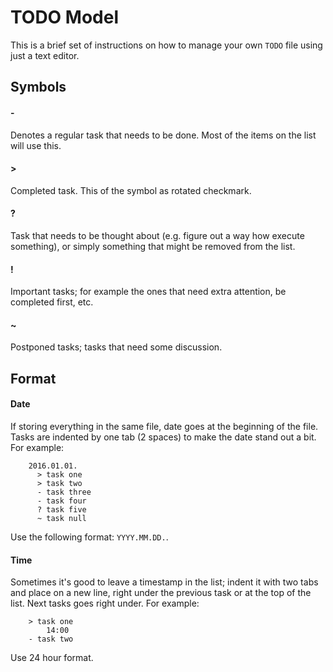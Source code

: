 # TODO Model

This is a brief set of instructions on how to manage your own `TODO` file using just a text editor.

## Symbols

#### -

Denotes a regular task that needs to be done. Most of the items on the list will use this.

#### >

Completed task. This of the symbol as rotated checkmark.

#### ?

Task that needs to be thought about (e.g. figure out a way how execute something), or simply something that might be removed from the list.

#### !

Important tasks; for example the ones that need extra attention, be completed first, etc.

#### ~

Postponed tasks; tasks that need some discussion.

## Format

#### Date

If storing everything in the same file, date goes at the beginning of the file. Tasks are indented by one tab (2 spaces) to make the date stand out a bit. For example:

        2016.01.01.
          > task one
          > task two
          - task three
          - task four
          ? task five
          ~ task null

Use the following format: `YYYY.MM.DD.`.

#### Time

Sometimes it's good to leave a timestamp in the list; indent it with two tabs and place on a new line, right under the previous task or at the top of the list. Next tasks goes right under. For example:

        > task one
            14:00
        - task two

Use 24 hour format.
